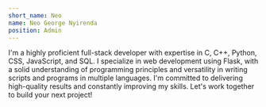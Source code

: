 ```yaml
---
short_name: Neo
name: Neo George Nyirenda
position: Admin
---
```


I'm a highly proficient full-stack developer with expertise in C, C++, Python, CSS, JavaScript, and SQL. I specialize in web development using Flask, with a solid understanding of programming principles and versatility in writing scripts and programs in multiple languages. I'm committed to delivering high-quality results and constantly improving my skills. Let's work together to build your next project!
